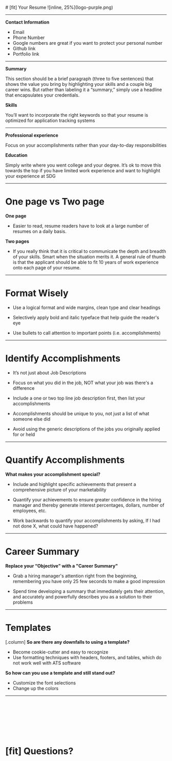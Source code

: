 <br>
# [fit] Your Resume
![inline, 25%](logo-purple.png) 

---

**Contact Information**

- Email
- Phone Number 
- Google numbers are great if you want to protect your personal number
- Github link
- Portfolio link

---

**Summary** 

This section should be a brief paragraph (three to five sentences) that shows the value you bring by highlighting your skills and a couple big career wins. But rather than labeling it a “summary,” simply use a headline that encapsulates your credentials.

**Skills**

You’ll want to incorporate the right keywords so that your resume is optimized for application tracking systems

---
**Professional experience**

Focus on your accomplishments rather than your day-to-day responsibilities

**Education**

Simply write where you went college and your degree.
It’s ok to move this towards the top if you have limited work experience and want to highlight your experience at SDG


---
# One page vs Two page

**One page**
- Easier to read, resume readers have to look at a large number of resumes on a daily basis.

**Two pages**
- If you really think that it is critical to communicate the depth and breadth of your skills. Smart when the situation merits it. A general rule of thumb is that the applicant should be able to fit 10 years of work experience onto each page of your resume.

---
# Format Wisely

- Use a logical format and wide margins, clean type and clear headings

- Selectively apply bold and italic typeface that help guide the reader's eye

- Use bullets to call attention to important points (i.e. accomplishments)

---
# Identify Accomplishments

- It’s not just about Job Descriptions

- Focus on what you did in the job, NOT what your job was there's a difference

- Include a one or two top line job description first, then list your accomplishments

- Accomplishments should be unique to you, not just a list of what someone else did

- Avoid using the generic descriptions of the jobs you originally applied for or held

---
# Quantify Accomplishments

**What makes your accomplishment special?**

- Include and highlight specific achievements that present a comprehensive picture of your marketability

- Quantify your achievements to ensure greater confidence in the hiring manager and thereby generate interest percentages, dollars, number of employees, etc.

- Work backwards to quantify your accomplishments by asking, If I had not done X, what could have happened?

---
# Career Summary

**Replace your “Objective" with a "Career Summary"**

- Grab a hiring manager's attention right from the beginning, remembering you have only 25 few seconds to make a good impression

- Spend time developing a summary that immediately gets their attention, and accurately and powerfully describes you as a solution to their problems

---
# Templates

[.column]
**So are there any downfalls to using a template?**

- Become cookie-cutter and easy to recognize
- Use formatting techniques with headers, footers, and tables, which do not work well with ATS software

**So how can you use a template and still stand out?**

- Customize the font selections 
- Change up the colors


---
<br><br><br><br><br><br>
# [fit] Questions?
